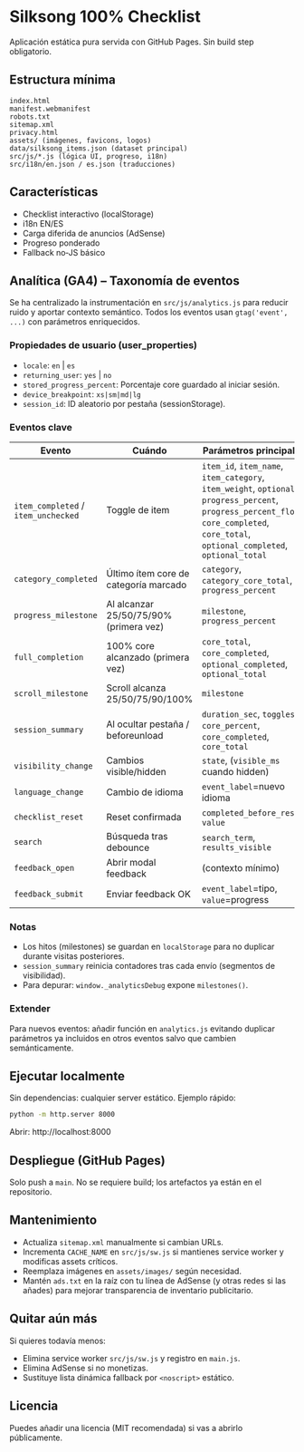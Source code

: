 # Silksong 100% Checklist

Aplicación estática pura servida con GitHub Pages. Sin build step obligatorio.

<!-- Deploy trigger with cache invalidation - 2025-10-01 -->

## Estructura mínima
```
index.html
manifest.webmanifest
robots.txt
sitemap.xml
privacy.html
assets/ (imágenes, favicons, logos)
data/silksong_items.json (dataset principal)
src/js/*.js (lógica UI, progreso, i18n)
src/i18n/en.json / es.json (traducciones)
```

## Características
- Checklist interactivo (localStorage)
- i18n EN/ES
- Carga diferida de anuncios (AdSense)
- Progreso ponderado
- Fallback no‑JS básico

## Analítica (GA4) – Taxonomía de eventos
Se ha centralizado la instrumentación en `src/js/analytics.js` para reducir ruido y aportar contexto semántico. Todos los eventos usan `gtag('event', ...)` con parámetros enriquecidos.

### Propiedades de usuario (user_properties)
- `locale`: `en` | `es`
- `returning_user`: `yes` | `no`
- `stored_progress_percent`: Porcentaje core guardado al iniciar sesión.
- `device_breakpoint`: `xs|sm|md|lg`
- `session_id`: ID aleatorio por pestaña (sessionStorage).

### Eventos clave
| Evento | Cuándo | Parámetros principales |
|--------|-------|------------------------|
| `item_completed` / `item_unchecked` | Toggle de item | `item_id`, `item_name`, `item_category`, `item_weight`, `optional`, `progress_percent`, `progress_percent_floor`, `core_completed`, `core_total`, `optional_completed`, `optional_total` |
| `category_completed` | Último ítem core de categoría marcado | `category`, `category_core_total`, `progress_percent` |
| `progress_milestone` | Al alcanzar 25/50/75/90% (primera vez) | `milestone`, `progress_percent` |
| `full_completion` | 100% core alcanzado (primera vez) | `core_total`, `core_completed`, `optional_completed`, `optional_total` |
| `scroll_milestone` | Scroll alcanza 25/50/75/90/100% | `milestone` |
| `session_summary` | Al ocultar pestaña / beforeunload | `duration_sec`, `toggles`, `core_percent`, `core_completed`, `core_total` |
| `visibility_change` | Cambios visible/hidden | `state`, (`visible_ms` cuando hidden) |
| `language_change` | Cambio de idioma | `event_label`=nuevo idioma |
| `checklist_reset` | Reset confirmada | `completed_before_reset`, `value` |
| `search` | Búsqueda tras debounce | `search_term`, `results_visible` |
| `feedback_open` | Abrir modal feedback | (contexto mínimo) |
| `feedback_submit` | Enviar feedback OK | `event_label`=tipo, `value`=progress |

### Notas
- Los hitos (milestones) se guardan en `localStorage` para no duplicar durante visitas posteriores.
- `session_summary` reinicia contadores tras cada envío (segmentos de visibilidad).
- Para depurar: `window._analyticsDebug` expone `milestones()`.

### Extender
Para nuevos eventos: añadir función en `analytics.js` evitando duplicar parámetros ya incluidos en otros eventos salvo que cambien semánticamente.


## Ejecutar localmente
Sin dependencias: cualquier server estático.
Ejemplo rápido:
```bash
python -m http.server 8000
```
Abrir: http://localhost:8000

## Despliegue (GitHub Pages)
Solo push a `main`. No se requiere build; los artefactos ya están en el repositorio.

## Mantenimiento
- Actualiza `sitemap.xml` manualmente si cambian URLs.
- Incrementa `CACHE_NAME` en `src/js/sw.js` si mantienes service worker y modificas assets críticos.
- Reemplaza imágenes en `assets/images/` según necesidad.
- Mantén `ads.txt` en la raíz con tu línea de AdSense (y otras redes si las añades) para mejorar transparencia de inventario publicitario.

## Quitar aún más
Si quieres todavía menos:
- Elimina service worker `src/js/sw.js` y registro en `main.js`.
- Elimina AdSense si no monetizas.
- Sustituye lista dinámica fallback por `<noscript>` estático.

## Licencia
Puedes añadir una licencia (MIT recomendada) si vas a abrirlo públicamente.

<!-- deploy trigger: test webhook injection -->
